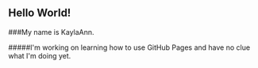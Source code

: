 ## Hello World!

###My name is KaylaAnn. 

#####I'm working on learning how to use GitHub Pages and have no clue what I'm doing yet.

